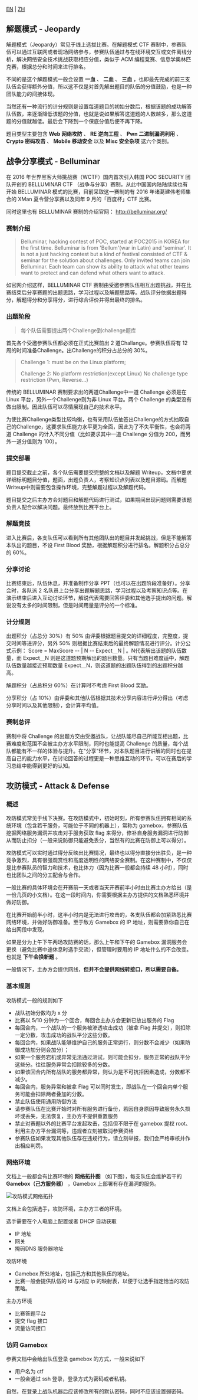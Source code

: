 [EN](./mode.md) | [ZH](./mode-zh.md)

## 解题模式 - Jeopardy

解题模式（Jeopardy）常见于线上选拔比赛。在解题模式 CTF 赛制中，参赛队伍可以通过互联网或者现场网络参与，参赛队伍通过与在线环境交互或文件离线分析，解决网络安全技术挑战获取相应分值，类似于 ACM
编程竞赛、信息学奥林匹克赛，根据总分和时间来进行排名。

不同的是这个解题模式一般会设置 **一血** 、 **二血** 、 **三血** ，也即最先完成的前三支队伍会获得额外分值，所以这不仅是对首先解出题目的队伍的分值鼓励，也是一种团队能力的间接体现。

当然还有一种流行的计分规则是设置每道题目的初始分数后，根据该题的成功解答队伍数，来逐渐降低该题的分值，也就是说如果解答这道题的人数越多，那么这道题的分值就越低。最后会下降到一个保底分值后便不再下降。

题目类型主要包含 **Web 网络攻防** 、 **RE 逆向工程** 、 **Pwn 二进制漏洞利用** 、 **Crypto 密码攻击** 、 **Mobile 移动安全** 以及 **Misc 安全杂项** 这六个类别。

## 战争分享模式 - Belluminar

在 2016 年世界黑客大师挑战赛（WCTF）国内首次引入韩国 POC SECURITY 团队开创的 BELLUMINAR CTF （战争与分享）赛制，从此中国国内陆陆续续也有开始 BELLUMINAR 模式的比赛，目前采取这一赛制的有 2016
年诸葛建伟老师集合的 XMan 夏令营分享赛以及同年 9 月的「百度杯」CTF 比赛。

同时这里也有 BELLUMINAR 赛制的介绍官网： <http://belluminar.org/>

### 赛制介绍

> Belluminar, hacking contest of POC, started at POC2015 in KOREA for the first time. Belluminar is from 'Bellum'(war in Latin) and 'seminar'. It is not a just hacking contest but a kind of
> festival consisted of CTF & seminar for the solution about challenges. Only invited teams can join Belluminar. Each team can show its ability to attack what other teams want to protect and can
> defend what others want to attack.

如官网介绍这样，BELLUMINAR CTF 赛制由受邀参赛队伍相互出题挑战，并在比赛结束后分享赛题的出题思路，学习过程以及解题思路等。战队评分依据出题得分，解题得分和分享得分，进行综合评价并得出最终的排名。

### 出题阶段

> 每个队伍需要提出两个Challenge到challenge题库

首先各个受邀参赛队伍都必须在正式比赛前出 2 道Challange。参赛队伍将有 12 周的时间准备Challenge。出Challenge的积分占总分的 30%。

> Challenge 1: must be on the Linux platform;
>
> Challenge 2: No platform restriction(except Linux) No challenge type restriction (Pwn, Reverse...)

传统的 BELLUMINAR 赛制要求出的两道Challenge中一道 Challenge 必须是在 Linux 平台，另外一个Challenge则为非 Linux 平台。两个 Challenge 的类型没有做出限制。因此队伍可以尽情展现自己的技术水平。

为使比赛Challenge类型比较均衡，也有采用队伍抽签出Challenge的方式抽取自己的Challenge，这要求队伍能力水平更为全面，因此为了不失平衡性，也会将两道 Challenge 的计入不同分值（比如要求其中一道 Challenge 分值为
200，而另外一道分值则为 100）。

### 提交部署

题目提交截止之前，各个队伍需要提交完整的文档以及解题 Writeup，文档中要求详细标明题目分值，题面，出题负责人，考察知识点列表以及题目源码。而解题 Writeup中则需要包含操作环境，完整解题过程以及解题代码。

题目提交之后主办方会对题目和解题代码进行测试，如果期间出现问题则需要该题负责人配合以解决问题。最终放到比赛平台上。

### 解题竞技

进入比赛后，各支队伍可以看到所有其他团队出的题目并发起挑战，但是不能解答本队出的题目，不设 First Blood 奖励，根据解题积分进行排名。解题积分占总分的 60%。

### 分享讨论

比赛结束后，队伍休息，并准备制作分享 PPT（也可以在出题阶段准备好）。分享会时，各队派 2
名队员上台分享出题解题思路，学习过程以及考察知识点等。在演示结束后进入互动讨论环节，解说代表需要回答评委和其他选手提出的问题。解说没有太多的时间限制，但是时间用量是评分的一个标准。

### 计分规则

出题积分（占总分 30%）有 50% 由评委根据题目提交的详细程度，完整度，提交时间等进评分，另外 50% 则根据比赛结束后的最终解题情况进行评分。计分公式示例：
Score = MaxScore -- | N -- Expect＿N |
。N代表解出该题的队伍数量，而 Expect＿N 则是这道题预期解出的题目数量。只有当题目难度适中，解题队伍数量越接近预期数量 Expect＿N，则这道题的出题队伍得到的出题积分越高。

解题积分（占总积分 60%）在计算时不考虑 First Blood 奖励。

分享积分（占 10%）由评委和其他队伍根据其技术分享内容进行评分得出（考虑分享时间以及其他限制），会计算平均值。

### 赛制总评

赛制中将 Challenge 的出题方交由受邀战队，让战队能尽自己所能互相出题，比赛难度和范围不会被主办方水平限制，同时也能提高 Challenge
的质量，每个战队都能有不一样的体验与提升。在"分享"环节，对本队题目进行讲解的同时也在提高自己的能力水平，在讨论回答的过程更是一种思维互动的环节。可以在赛后的学习总结中能得到更好的认知。

## 攻防模式 - Attack & Defense

### 概述

攻防模式常见于线下决赛。在攻防模式中，初始时刻，所有参赛队伍拥有相同的系统环境（包含若干服务，可能位于不同的机器上），常称为 gamebox，参赛队伍挖掘网络服务漏洞并攻击对手服务获取 flag 来得分，修补自身服务漏洞进行防御从而防止扣分（一般来说防御只能避免丢分，当然有的比赛在防御上可以得分）。

攻防模式可以实时通过得分反映出比赛情况，最终也以得分直接分出胜负，是一种竞争激烈，具有很强观赏性和高度透明性的网络安全赛制。在这种赛制中，不仅仅是比参赛队员的智力和技术，也比体力（因为比赛一般都会持续
48 小时），同时也比团队之间的分工配合与合作。

一般比赛的具体环境会在开赛前一天或者当天开赛前半小时由比赛主办方给出（是一份几页的小文档）。在这一段时间内，你需要根据主办方提供的文档熟悉环境并做好防御。

在比赛开始前半小时，这半小时内是无法进行攻击的，各支队伍都会加紧熟悉比赛网络环境，并做好防御准备。至于敌方 Gamebox 的 IP 地址，则需要靠你自己在给出网段中发现。

如果是分为上午下午两场攻防赛的话，那么上午和下午的 Gamebox 漏洞服务会更换（避免比赛中途休息时选手交流），但管理时要用的 IP 地址什么的不会改变。也就是 **下午会换新题** 。

一般情况下，主办方会提供网线，**但并不会提供网线转接口，所以需要自备。**

### 基本规则

攻防模式一般的规则如下

- 战队初始分数均为 x 分
- 比赛以 5/10 分钟为一个回合，每回合主办方会更新已放出服务的 Flag
- 每回合内，一个战队的一个服务被渗透攻击成功（被拿 Flag 并提交），则扣除一定分数，攻击成功的战队平分这些分数。
- 每回合内，如果战队能够维护自己的服务正常运行，则分数不会减少（如果防御成功加分则会加分）；
- 如果一个服务宕机或异常无法通过测试，则可能会扣分，服务正常的战队平分这些分。往往服务异常会扣除较多的分数。
- 如果该回合内所有战队的服务都异常，则认为是不可抗拒因素造成，分数都不减少。
- 每回合内，服务异常和被拿 Flag 可以同时发生，即战队在一个回合内单个服务可能会扣除两者叠加的分数。
- 禁止队伍使用通用防御方法
- 请参赛队伍在比赛开始时对所有服务进行备份，若因自身原因导致服务永久损坏或丢失，无法恢复，主办方不提供重置服务
- 禁止对赛题以外的比赛平台发起攻击，包括但不限于在 gamebox 提权 root、利用主办方平台漏洞等，违规者立刻被取消参赛资格
- 参赛队伍如果发现其他队伍存在违规行为，请立刻举报，我们会严格审核并作出相应判罚。

### 网络环境

文档上一般都会有比赛环境的 **网络拓扑图** （如下图），每支队伍会维护若干的 **Gamebox（己方服务器）** ，Gamebox 上部署有存在漏洞的服务。

![攻防模式网络拓扑](./images/network.jpg)

文档上会包括选手，攻防环境，主办方三者的环境。

选手需要在个人电脑上配置或者 DHCP 自动获取

- IP 地址
- 网关
- 掩码DNS 服务器地址

攻防环境

- Gamebox 所处地址，包括己方和其他队伍的地址。
- 比赛一般会提供队伍的 id 与对应 ip 的映射表，以便于让选手指定恰当的攻防策略。

主办方环境

- 比赛答题平台
- 提交 flag 接口
- 流量访问接口

### 访问 Gamebox

参赛文档中会给出队伍登录 gamebox 的方式，一般来说如下

- 用户名为 ctf
- 一般会通过 ssh 登录，登录方式为密码或者私钥。

自然，在登录上战队机器后应该修改所有的默认密码，同时不应该设置弱密码。
